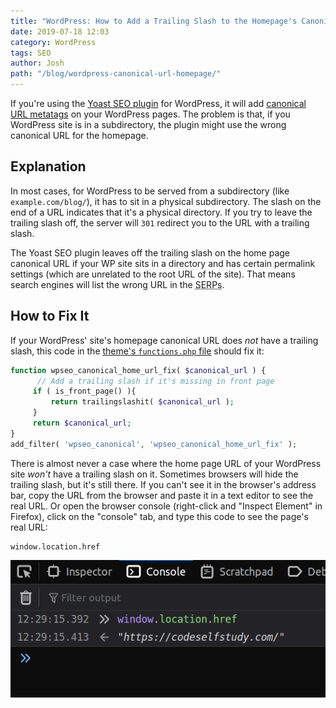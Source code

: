 ```yaml
---
title: "WordPress: How to Add a Trailing Slash to the Homepage's Canonical URL"
date: 2019-07-18 12:03
category: WordPress
tags: SEO
author: Josh
path: "/blog/wordpress-canonical-url-homepage/"
---
```


If you're using the [Yoast SEO plugin](https://wordpress.org/plugins/wordpress-seo/) for WordPress, it will add [canonical URL metatags](https://moz.com/learn/seo/canonicalization) on your WordPress pages. The problem is that, if you WordPress site is in a subdirectory, the plugin might use the wrong canonical URL for the homepage.

## Explanation

In most cases, for WordPress to be served from a subdirectory (like `example.com/blog/`), it has to sit in a physical subdirectory. The slash on the end of a URL indicates that it's a physical directory. If you try to leave the trailing slash off, the server will `301` redirect you to the URL with a trailing slash.

The Yoast SEO plugin leaves off the trailing slash on the home page canonical URL if your WP site sits in a directory and has certain permalink settings (which are unrelated to the root URL of the site). That means search engines will list the wrong URL in the <abbr title="Search Engine Results Pages">SERPs</abbr>.

## How to Fix It

If your WordPress' site's homepage canonical URL does <em>not</em> have a trailing slash, this code in the [theme's `functions.php` file](https://codex.wordpress.org/Functions_File_Explained) should fix it:

```php
function wpseo_canonical_home_url_fix( $canonical_url ) {
      // Add a trailing slash if it's missing in front page
     if ( is_front_page() ){
         return trailingslashit( $canonical_url );
     }
     return $canonical_url;
}
add_filter( 'wpseo_canonical', 'wpseo_canonical_home_url_fix' );
```

There is almost never a case where the home page URL of your WordPress site <em>won't</em> have a trailing slash on it. Sometimes browsers will hide the trailing slash, but it's still there. If you can't see it in the browser's address bar, copy the URL from the browser and paste it in a text editor to see the real URL. Or open the browser console (right-click and "Inspect Element" in Firefox), click on the "console" tab, and type this code to see the page's real URL:

```text
window.location.href
```

![`window.location.href` in Firefox](/files/window-location-href.png)
